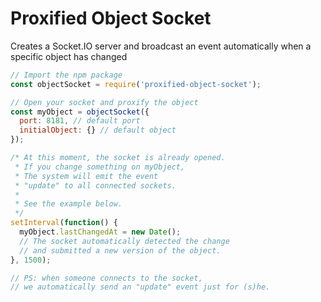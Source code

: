 # Proxified Object Socket
Creates a Socket.IO server and broadcast an event automatically when a specific object has changed

```javascript
// Import the npm package
const objectSocket = require('proxified-object-socket');

// Open your socket and proxify the object
const myObject = objectSocket({
  port: 8181, // default port
  initialObject: {} // default object
});

/* At this moment, the socket is already opened.
 * If you change something on myObject,
 * The system will emit the event 
 * "update" to all connected sockets.
 *
 * See the example below.
 */
setInterval(function() {
  myObject.lastChangedAt = new Date();
  // The socket automatically detected the change
  // and submitted a new version of the object.
}, 1500);

// PS: when someone connects to the socket,
// we automatically send an "update" event just for (s)he.
```
